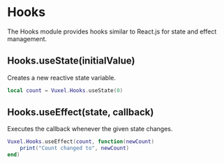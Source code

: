 # Hooks

The Hooks module provides hooks similar to React.js for state and effect management.

## Hooks.useState(initialValue)

Creates a new reactive state variable.

```lua
local count = Vuxel.Hooks.useState(0)
```

## Hooks.useEffect(state, callback)

Executes the callback whenever the given state changes.

```lua
Vuxel.Hooks.useEffect(count, function(newCount)
    print("Count changed to", newCount)
end)
```